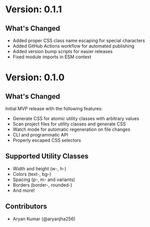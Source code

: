 # Version: 0.1.1

## What's Changed

- Added proper CSS class name escaping for special characters
- Added GitHub Actions workflow for automated publishing
- Added version bump scripts for easier releases
- Fixed module imports in ESM context

# Version: 0.1.0

## What's Changed

Initial MVP release with the following features:

- Generate CSS for atomic utility classes with arbitrary values
- Scan project files for utility classes and generate CSS
- Watch mode for automatic regeneration on file changes
- CLI and programmatic API
- Properly escaped CSS selectors

## Supported Utility Classes

- Width and height (w-, h-)
- Colors (text-, bg-)
- Spacing (p-, m- and variants)
- Borders (border-, rounded-)
- And more!

## Contributors

- Aryan Kumar (@aryanjha256)
